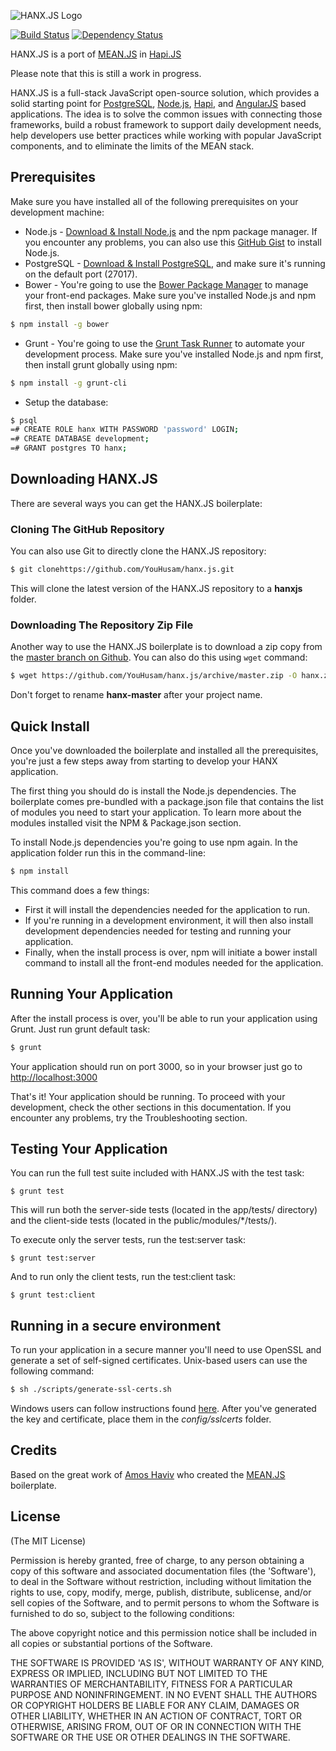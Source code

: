 ![HANX.JS Logo](https://bytebucket.org/youhusam/hanxjs/raw/1eb2adf1abe8db760e5ec48f52c335b49d92792a/public/modules/core/img/brand/logo.png)

[![Build Status](https://travis-ci.org/YouHusam/hanx.js.svg?branch=master)](https://travis-ci.org/YouHusam/hanx.js)
[![Dependency Status](https://david-dm.org/YouHusam/hanx.js.svg)](https://david-dm.org/YouHusam/hanx.js)

HANX.JS is a port of [MEAN.JS](http://meanjs.org) in [Hapi.JS](http://www.hapijs.com/)

Please note that this is still a work in progress.

HANX.JS is a full-stack JavaScript open-source solution, which provides a solid starting point for [PostgreSQL](http://www.postgresql.org/), [Node.js](http://www.nodejs.org/), [Hapi](http://hapijs.com/), and [AngularJS](http://angularjs.org/) based applications. The idea is to solve the common issues with connecting those frameworks, build a robust framework to support daily development needs, help developers use better practices while working with popular JavaScript components, and to eliminate the limits of the MEAN stack.

## Prerequisites
Make sure you have installed all of the following prerequisites on your development machine:
* Node.js - [Download & Install Node.js](http://www.nodejs.org/download/) and the npm package manager. If you encounter any problems, you can also use this [GitHub Gist](https://gist.github.com/isaacs/579814) to install Node.js.
* PostgreSQL - [Download & Install PostgreSQL](http://www.postgresql.org/download/), and make sure it's running on the default port (27017).
* Bower - You're going to use the [Bower Package Manager](http://bower.io/) to manage your front-end packages. Make sure you've installed Node.js and npm first, then install bower globally using npm:

```bash
$ npm install -g bower
```

* Grunt - You're going to use the [Grunt Task Runner](http://gruntjs.com/) to automate your development process. Make sure you've installed Node.js and npm first, then install grunt globally using npm:

```bash
$ npm install -g grunt-cli
```

* Setup the database:

```bash
$ psql
=# CREATE ROLE hanx WITH PASSWORD 'password' LOGIN;
=# CREATE DATABASE development;
=# GRANT postgres TO hanx;
```

## Downloading HANX.JS
There are several ways you can get the HANX.JS boilerplate:

### Cloning The GitHub Repository
You can also use Git to directly clone the HANX.JS repository:
```bash
$ git clonehttps://github.com/YouHusam/hanx.js.git
```
This will clone the latest version of the HANX.JS repository to a **hanxjs** folder.

### Downloading The Repository Zip File
Another way to use the HANX.JS boilerplate is to download a zip copy from the [master branch on Github](https://github.org/youhusam/hanxjs/get/master.zip). You can also do this using `wget` command:
```bash
$ wget https://github.com/YouHusam/hanx.js/archive/master.zip -O hanx.zip; unzip hanx.zip; rm hanx.zip
```
Don't forget to rename **hanx-master** after your project name.

## Quick Install
Once you've downloaded the boilerplate and installed all the prerequisites, you're just a few steps away from starting to develop your HANX application.

The first thing you should do is install the Node.js dependencies. The boilerplate comes pre-bundled with a package.json file that contains the list of modules you need to start your application. To learn more about the modules installed visit the NPM & Package.json section.

To install Node.js dependencies you're going to use npm again. In the application folder run this in the command-line:

```bash
$ npm install
```

This command does a few things:
* First it will install the dependencies needed for the application to run.
* If you're running in a development environment, it will then also install development dependencies needed for testing and running your application.
* Finally, when the install process is over, npm will initiate a bower install command to install all the front-end modules needed for the application.

## Running Your Application
After the install process is over, you'll be able to run your application using Grunt. Just run grunt default task:

```bash
$ grunt
```

Your application should run on port 3000, so in your browser just go to [http://localhost:3000](http://localhost:3000)

That's it! Your application should be running. To proceed with your development, check the other sections in this documentation.
If you encounter any problems, try the Troubleshooting section.

## Testing Your Application
You can run the full test suite included with HANX.JS with the test task:

```
$ grunt test
```

This will run both the server-side tests (located in the app/tests/ directory) and the client-side tests (located in the public/modules/*/tests/).

To execute only the server tests, run the test:server task:

```
$ grunt test:server
```

And to run only the client tests, run the test:client task:

```
$ grunt test:client
```

## Running in a secure environment
To run your application in a secure manner you'll need to use OpenSSL and generate a set of self-signed certificates. Unix-based users can use the following command:
```bash
$ sh ./scripts/generate-ssl-certs.sh
```
Windows users can follow instructions found [here](http://www.websense.com/support/article/kbarticle/How-to-use-OpenSSL-and-Microsoft-Certification-Authority).
After you've generated the key and certificate, place them in the *config/sslcerts* folder.

## Credits
Based on the great work of [Amos Haviv](https://github.com/amoshaviv)
who created the [MEAN.JS](http://meanjs.org) boilerplate.

## License
(The MIT License)

Permission is hereby granted, free of charge, to any person obtaining
a copy of this software and associated documentation files (the
'Software'), to deal in the Software without restriction, including
without limitation the rights to use, copy, modify, merge, publish,
distribute, sublicense, and/or sell copies of the Software, and to
permit persons to whom the Software is furnished to do so, subject to
the following conditions:

The above copyright notice and this permission notice shall be
included in all copies or substantial portions of the Software.

THE SOFTWARE IS PROVIDED 'AS IS', WITHOUT WARRANTY OF ANY KIND,
EXPRESS OR IMPLIED, INCLUDING BUT NOT LIMITED TO THE WARRANTIES OF
MERCHANTABILITY, FITNESS FOR A PARTICULAR PURPOSE AND NONINFRINGEMENT.
IN NO EVENT SHALL THE AUTHORS OR COPYRIGHT HOLDERS BE LIABLE FOR ANY
CLAIM, DAMAGES OR OTHER LIABILITY, WHETHER IN AN ACTION OF CONTRACT,
TORT OR OTHERWISE, ARISING FROM, OUT OF OR IN CONNECTION WITH THE
SOFTWARE OR THE USE OR OTHER DEALINGS IN THE SOFTWARE.
